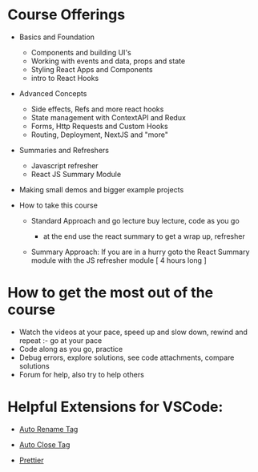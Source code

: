 # Course Offerings

- Basics and Foundation

  - Components and building UI's
  - Working with events and data, props and state
  - Styling React Apps and Components
  - intro to React Hooks

- Advanced Concepts

  - Side effects, Refs and more react hooks
  - State management with ContextAPI and Redux
  - Forms, Http Requests and Custom Hooks
  - Routing, Deployment, NextJS and "more"

- Summaries and Refreshers

  - Javascript refresher
  - React JS Summary Module

- Making small demos and bigger example projects

- How to take this course

  - Standard Approach and go lecture buy lecture, code as you go

    - at the end use the react summary to get a wrap up, refresher

  - Summary Approach: If you are in a hurry goto the React Summary module with the JS refresher module [ 4 hours long ]

# How to get the most out of the course

- Watch the videos at your pace, speed up and slow down, rewind and repeat :- go at your pace
- Code along as you go, practice
- Debug errors, explore solutions, see code attachments, compare solutions
- Forum for help, also try to help others

# Helpful Extensions for VSCode:

- [Auto Rename Tag](https://marketplace.visualstudio.com/items?itemName=formulahendry.auto-rename-tag)

- [Auto Close Tag](https://marketplace.visualstudio.com/items?itemName=formulahendry.auto-close-tag)

- [Prettier](https://marketplace.visualstudio.com/items?itemName=esbenp.prettier-vscode)
